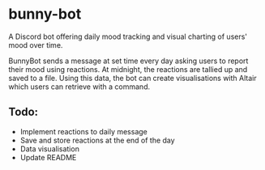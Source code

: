# bunny-bot
A Discord bot offering daily mood tracking and visual charting of users' mood over time. 


BunnyBot sends a message at set time every day asking users to report their mood using reactions. At midnight, the reactions are tallied up and saved to a file. Using this data, the bot can create visualisations with Altair which users can retrieve with a command. 


## Todo:
- Implement reactions to daily message
- Save and store reactions at the end of the day
- Data visualisation
- Update README